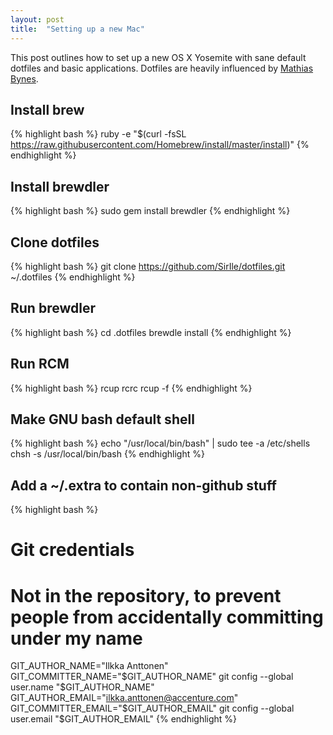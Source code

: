 ```yaml
---
layout: post
title:  "Setting up a new Mac"
---
```

This post outlines how to set up a new OS X Yosemite with sane default dotfiles and basic applications. Dotfiles are heavily influenced by [Mathias Bynes](https://github.com/mathiasbynens/dotfiles).

## Install brew

{% highlight bash %}
ruby -e "$(curl -fsSL https://raw.githubusercontent.com/Homebrew/install/master/install)"
{% endhighlight %}

## Install brewdler

{% highlight bash %}
sudo gem install brewdler
{% endhighlight %}

## Clone dotfiles

{% highlight bash %}
git clone https://github.com/SirIle/dotfiles.git ~/.dotfiles
{% endhighlight %}

## Run brewdler

{% highlight bash %}
cd .dotfiles
brewdle install
{% endhighlight %}

## Run RCM

{% highlight bash %}
rcup rcrc
rcup -f
{% endhighlight %}

## Make GNU bash default shell

{% highlight bash %}
echo "/usr/local/bin/bash" | sudo tee -a /etc/shells
chsh -s /usr/local/bin/bash
{% endhighlight %}

## Add a ~/.extra to contain non-github stuff

{% highlight bash %}
# Git credentials
# Not in the repository, to prevent people from accidentally committing under my name
GIT_AUTHOR_NAME="Ilkka Anttonen"
GIT_COMMITTER_NAME="$GIT_AUTHOR_NAME"
git config --global user.name "$GIT_AUTHOR_NAME"
GIT_AUTHOR_EMAIL="ilkka.anttonen@accenture.com"
GIT_COMMITTER_EMAIL="$GIT_AUTHOR_EMAIL"
git config --global user.email "$GIT_AUTHOR_EMAIL"
{% endhighlight %}
